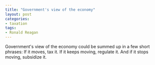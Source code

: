 ```yaml
---
title: "Government's view of the economy"
layout: post
categories:
- taxation
tags:
- Ronald Reagan
---
```


Government's view of the economy could be summed up in a few short phrases: If it moves, tax it. If it keeps moving, regulate it. And if it stops moving, subsidize it.